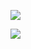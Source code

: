 
![](https://komarev.com/ghpvc/?username=knixk)

![](https://komarev.com/ghpvc/?username=your-github-username&color=blueviolet)
